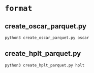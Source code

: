 # `format`

## create_oscar_parquet.py
```bash
python3 create_oscar_parquet.py oscar
```

## create_hplt_parquet.py
```bash
python3 create_hplt_parquet.py hplt
```